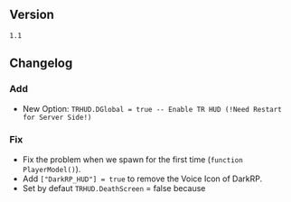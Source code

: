 ## Version
`1.1`

## Changelog
### Add
* New Option: `TRHUD.DGlobal = true -- Enable TR HUD (!Need Restart for Server Side!)`

### Fix
* Fix the problem when we spawn for the first time (`function PlayerModel()`).
* Add `["DarkRP_HUD"] = true` to remove the Voice Icon of DarkRP.
* Set by defaut `TRHUD.DeathScreen` = false because 
